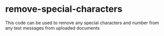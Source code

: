 # remove-special-characters
This code can be used to remove any special characters and number from any test messages from uploaded documents
